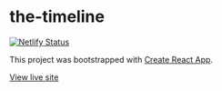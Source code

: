 # the-timeline

[![Netlify Status](https://api.netlify.com/api/v1/badges/92d112b9-3fac-408b-b169-5e27e3d75c66/deploy-status)](https://app.netlify.com/sites/the-timeline/deploys)

This project was bootstrapped with [Create React App](https://github.com/facebook/create-react-app).

[View live site](https://the-timeline.netlify.com/)
